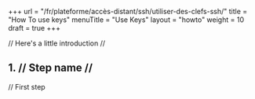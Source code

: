 +++
url = "/fr/plateforme/accès-distant/ssh/utiliser-des-clefs-ssh/"
title = "How To use keys"
menuTitle = "Use Keys"
layout = "howto"
weight = 10
draft = true
+++

// Here's a little introduction //

## 1. // Step name //

// First step
